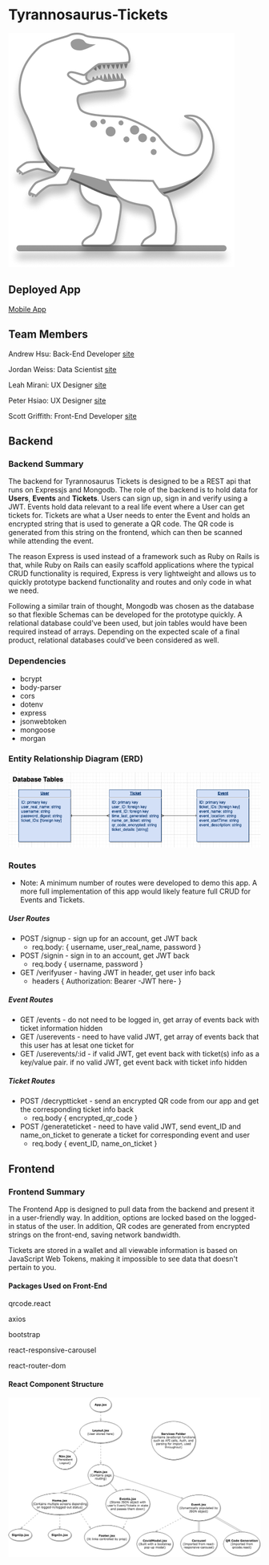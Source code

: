 # Tyrannosaurus-Tickets

![Logo](/client/src/assets/t-rex-line.png)

## Deployed App

[Mobile App](https://t-rex-tickets.netlify.com)

## Team Members

Andrew Hsu: Back-End Developer [site](https://drewhsu86.com/)

Jordan Weiss: Data Scientist [site](https://www.linkedin.com/in/jordan-weiss-a54bb826/)

Leah Mirani: UX Designer [site](https://www.leahmiranidesign.com/)

Peter Hsiao: UX Designer [site](https://www.peterhsiao.me/)

Scott Griffith: Front-End Developer [site](https://scottgriffith.dev/)

## Backend

### Backend Summary

The backend for Tyrannosaurus Tickets is designed to be a REST api that runs on Expressjs and Mongodb. The role of the backend is to hold data for **Users**, **Events** and **Tickets**. Users can sign up, sign in and verify using a JWT. Events hold data relevant to a real life event where a User can get tickets for. Tickets are what a User needs to enter the Event and holds an encrypted string that is used to generate a QR code. The QR code is generated from this string on the frontend, which can then be scanned while attending the event.

The reason Express is used instead of a framework such as Ruby on Rails is that, while Ruby on Rails can easily scaffold applications where the typical CRUD functionality is required, Express is very lightweight and allows us to quickly prototype backend functionality and routes and only code in what we need.

Following a similar train of thought, Mongodb was chosen as the database so that flexible Schemas can be developed for the prototype quickly. A relational database could've been used, but join tables would have been required instead of arrays. Depending on the expected scale of a final product, relational databases could've been considered as well.

### Dependencies

- bcrypt
- body-parser
- cors
- dotenv
- express
- jsonwebtoken
- mongoose
- morgan

### Entity Relationship Diagram (ERD)

![ERD Diagram](/readme/ERD1.png)

### Routes

- Note: A minimum number of routes were developed to demo this app. A more full implementation of this app would likely feature full CRUD for Events and Tickets.

##### User Routes

- POST /signup - sign up for an account, get JWT back
  - req.body: { username, user_real_name, password }
- POST /signin - sign in to an account, get JWT back
  - req.body { username, password }
- GET /verifyuser - having JWT in header, get user info back
  - headers { Authorization: Bearer -JWT here- }

##### Event Routes

- GET /events - do not need to be logged in, get array of events back with ticket information hidden
- GET /userevents - need to have valid JWT, get array of events back that this user has at lesat one ticket for
- GET /userevents/:id - if valid JWT, get event back with ticket(s) info as a key/value pair. if no valid JWT, get event back with ticket info hidden

##### Ticket Routes

- POST /decryptticket - send an encrypted QR code from our app and get the corresponding ticket info back
  - req.body { encrypted_qr_code }
- POST /generateticket - need to have valid JWT, send event_ID and name_on_ticket to generate a ticket for corresponding event and user
  - req.body { event_ID, name_on_ticket }

## Frontend

### Frontend Summary

The Frontend App is designed to pull data from the backend and present it in a user-friendly way. In addition, options are locked based on the logged-in status of the user. In addition, QR codes are generated from encrypted strings on the front-end, saving network bandwidth.

Tickets are stored in a wallet and all viewable information is based on JavaScript Web Tokens, making it impossible to see data that doesn't pertain to you.

#### Packages Used on Front-End

qrcode.react

axios

bootstrap

react-responsive-carousel

react-router-dom

#### React Component Structure

![React Component Diagram](/readme/T-Rex-Tickets-React.png)
